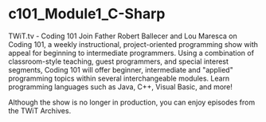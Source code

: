 # c101_Module1_C-Sharp
TWiT.tv - Coding 101
Join Father Robert Ballecer and Lou Maresca on Coding 101, a weekly instructional, project-oriented programming show with appeal for beginning to intermediate programmers. Using a combination of classroom-style teaching, guest programmers, and special interest segments, Coding 101 will offer beginner, intermediate and "applied" programming topics within several interchangeable modules. Learn programming languages such as Java, C++, Visual Basic, and more!

Although the show is no longer in production, you can enjoy episodes from the TWiT Archives.
